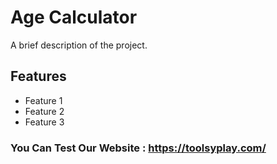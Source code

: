 # Age Calculator


A brief description of the project.

## Features
- Feature 1
- Feature 2
- Feature 3

### You Can Test Our Website : https://toolsyplay.com/
